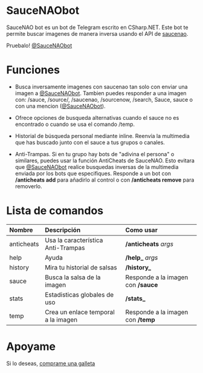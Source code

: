 # SauceNAObot

SauceNAO bot es un bot de Telegram escrito en CSharp.NET. Este bot te permite buscar imagenes de manera inversa usando el API de [saucenao](https://saucenao.com/).

Pruebalo! [@SauceNAObot](https://t.me/SauceNAObot)

# Funciones

- Busca inversamente imagenes con saucenao tan solo con enviar una imagen a [@SauceNAObot](https://t.me/SauceNAObot). Tambien puedes responder a una imagen con: /sauce, /source/, /saucenao, /sourcenow, /search, Sauce, sauce o con una mencion \([@SauceNAObot](https://t.me/SauceNAObot)\).

- Ofrece opciones de busqueda alternativas cuando el sauce no es encontrado o cuando se usa el comando /temp.

- Historial de búsqueda personal mediante inline. Reenvía la multimedia que has buscado junto con el sauce a tus grupos o canales.

- Anti-Trampas. Si en tu grupo hay bots de "adivina el persona" o similares, puedes usar la función AntiCheats de SauceNAO. Esto evitara que [@SauceNAObot](https://t.me/SauceNAObot) realice busquedas inversas de la multimedia enviada por los bots que especifiques. Responde a un bot con **/anticheats add** para añadirlo al control o con **/anticheats remove** para removerlo.

# Lista de comandos

| Nombre     | Descripción                         | Como usar                           |
| :--------- | :---------------------------------- | :---------------------------------- |
| anticheats | Usa la característica Anti-Trampas  | **/anticheats** _args_              |
| help       | Ayuda                               | **/help\_** _args_                  |
| history    | Mira tu historial de salsas         | **/history\_**                      |
| sauce      | Busca la salsa de la imagen         | Responde a la imagen con **/sauce** |
| stats      | Estadisticas globales de uso        | **/stats\_**                        |
| temp       | Crea un enlace temporal a la imagen | Responde a la imagen con **/temp**  |

# Apoyame

Si lo deseas, [comprame una galleta](https://www.buymeacoffee.com/eptagone)
